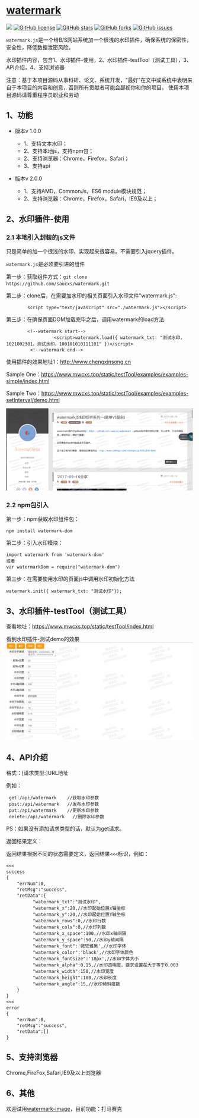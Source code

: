 # [watermark](https://github.com/saucxs/watermark)
[![](https://img.shields.io/badge/Powered%20by-saucxs%20-brightgreen.svg)](https://github.com/saucxs/watermark)
[![GitHub license](https://img.shields.io/github/license/saucxs/watermark.svg)](https://github.com/saucxs/watermark/blob/master/LICENSE)
[![GitHub stars](https://img.shields.io/github/stars/saucxs/watermark.svg)](https://github.com/saucxs/watermark/stargazers)
[![GitHub forks](https://img.shields.io/github/forks/saucxs/watermark.svg)](https://github.com/saucxs/watermark/network)
[![GitHub issues](https://img.shields.io/github/issues/saucxs/watermark.svg)](https://github.com/saucxs/watermark/issues)


`watermark.js`是一个给B/S网站系统加一个很浅的水印插件，确保系统的保密性，安全性，降低数据泄密风险。

水印插件内容，包含1、水印插件-使用，2、水印插件-testTool（测试工具），3、API介绍，4、支持浏览器

注意：基于本项目源码从事科研、论文、系统开发，"最好"在文中或系统中表明来自于本项目的内容和创意，否则所有贡献者可能会鄙视你和你的项目。 使用本项目源码请尊重程序员职业和劳动

## 1、功能
+ 版本v 1.0.0
    - 1、支持文本水印；
    - 2、支持本地js，支持npm包；
    - 2、支持浏览器：Chrome，Firefox，Safari；
    - 3、支持api

+ 版本v 2.0.0
    - 1、支持AMD，CommonJs，ES6 module模块规范；
    - 2、支持浏览器：Chrome，Firefox，Safari，IE9及以上；    

## 2、水印插件-使用

### 2.1 本地引入封装的js文件

只是简单的加一个很浅的水印，实现起来很容易。不需要引入jquery插件。

`watermark.js`是必须要引进的组件

第一步：获取组件方式：`git clone https://github.com/saucxs/watermark.git`

第二步：clone后，在需要加水印的相关页面引入水印文件"watermark.js":
```
        script type="text/javascript" src="./watermark.js"></script>
```

第三步：在确保页面DOM加载完毕之后，调用watermark的load方法:
```
        <!--watermark start-->
        		  <script>watermark.load({ watermark_txt: "测试水印，1021002301，测试水印，100101010111101" })</script>
         <!--watermark end-->
```

使用插件的效果地址1：http://www.chengxinsong.cn

Sample One：https://www.mwcxs.top/static/testTool/examples/examples-simple/index.html

Sample Two：https://www.mwcxs.top/static/testTool/examples/examples-setInterval/demo.html


![image](./examples/img/demo.png)

### 2.2 npm包引入

第一步：npm获取水印组件包： 
````
npm install watermark-dom
````
第二步：引入水印模块：
````
import watermark from 'watermark-dom'
或者
var watermarkDom = require("watermark-dom")
````
第三步：在需要使用水印的页面js中调用水印初始化方法
````
watermark.init({ watermark_txt: "测试水印"});
````


## 3、水印插件-testTool（测试工具）

查看地址：https://www.mwcxs.top/static/testTool/index.html

看到水印插件-测试demo的效果
![image](./examples/img/demo2.png)


## 4、API介绍
    
 格式：[请求类型:]URL地址
 
 例如：
 
     get:/api/watermark    //获取水印参数
     post:/api/watermark   //发布水印参数
     put:/api/watermark    //更新水印参数
     delete:/api/watermark   //删除水印参数
     
 PS：如果没有添加请求类型的话，默认为get请求。
 
 返回结果定义：
 
 返回结果根据不同的状态需要定义，返回结果`<<<`标识，例如：
 
    <<<
    success
    {
        "errNum":0,
        "retMsg":"success",
        "retData":{
              "watermark_txt":"测试水印",
              "watermark_x":20,//水印起始位置x轴坐标
              "watermark_y":20,//水印起始位置Y轴坐标
              "watermark_rows":0,//水印行数
              "watermark_cols":0,//水印列数
              "watermark_x_space":100,//水印x轴间隔
              "watermark_y_space":50,//水印y轴间隔
              "watermark_font":'微软雅黑',//水印字体
              "watermark_color":'black',//水印字体颜色
              "watermark_fontsize":'18px',//水印字体大小
              "watermark_alpha":0.15,//水印透明度，要求设置在大于等于0.003
              "watermark_width":150,//水印宽度
              "watermark_height":100,//水印长度
              "watermark_angle":15,//水印倾斜度数
        }
    }
    <<<
    error
    {
        "errNum":0,
        "retMsg":"success",
        "retData":[]
    }

## 5、支持浏览器

Chrome,FireFox,Safari,IE9及以上浏览器

## 6、其他

欢迎试用[watermark-image](https://github.com/saucxs/watermark-image)，目前功能：打马赛克
